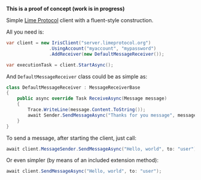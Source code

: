 **This is a proof of concept (work is in progress)**

Simple [Lime Protocol](http://github.com/takenet/lime-csharp/) client with a fluent-style construction.

All you need is:

```c#
var client = new IrisClient("server.limeprotocol.org")
                .UsingAccount("myaccount", "mypassword")
                .AddReceiver(new DefaultMessageReceiver());

var executionTask = client.StartAsync();
```
    
And `DefaultMessageReceiver` class could be as simple as:

```c#
class DefaultMessageReceiver : MessageReceiverBase
{
    public async override Task ReceiveAsync(Message message)
    {
        Trace.WriteLine(message.Content.ToString());
        await Sender.SendMessageAsync("Thanks for you message", message.From);
    }
}
```

To send a message, after starting the client, just call:

```c#
await client.MessageSender.SendMessageAsync("Hello, world", to: "user");
```

Or even simpler (by means of an included extension method):
```c#
await client.SendMessageAsync("Hello, world", to: "user");
```
